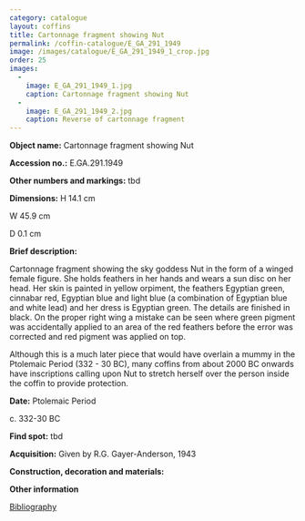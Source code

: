 ```yaml
---
category: catalogue
layout: coffins
title: Cartonnage fragment showing Nut
permalink: /coffin-catalogue/E_GA_291_1949
image: /images/catalogue/E_GA_291_1949_1_crop.jpg
order: 25
images: 
  -
    image: E_GA_291_1949_1.jpg
    caption: Cartonnage fragment showing Nut
  -
    image: E_GA_291_1949_2.jpg
    caption: Reverse of cartonnage fragment
---
```


**Object name:** 
Cartonnage fragment showing Nut

**Accession no.:** 
E.GA.291.1949

**Other numbers and markings:**
tbd

**Dimensions:** 
H 14.1 cm

W 45.9 cm

D 0.1 cm

**Brief description:** 

Cartonnage fragment showing the sky goddess Nut in the form of a winged female figure. She holds feathers in her hands and wears a sun disc on her head. Her skin is painted in yellow orpiment, the feathers Egyptian green, cinnabar red, Egyptian blue and light blue (a combination of Egyptian blue and white lead) and her dress is Egyptian green. The details are finished in black. On the proper right wing a mistake can be seen where green pigment was accidentally applied to an area of the red feathers before the error was corrected and red pigment was applied on top.

Although this is a much later piece that would have overlain a mummy in the Ptolemaic Period (332 - 30 BC), many coffins from about 2000 BC onwards have inscriptions calling upon Nut to stretch herself over the person inside the coffin to provide protection.


**Date:**
Ptolemaic Period

c. 332-30 BC

**Find spot:**
tbd

**Acquisition:**
Given by R.G. Gayer-Anderson, 1943

**Construction, decoration and materials:**

**Other information**

[Bibliography](/catalogue_extras/E_GA_291_1949_bibliography)
